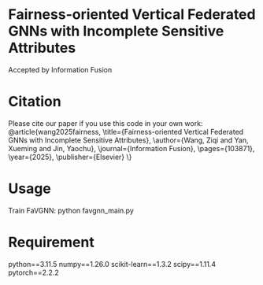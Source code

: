 # Fairness-oriented Vertical Federated GNNs with Incomplete Sensitive Attributes
Accepted by Information Fusion
# Citation
Please cite our paper if you use this code in your own work:
@article{wang2025fairness,
  \\title={Fairness-oriented Vertical Federated GNNs with Incomplete Sensitive Attributes},
  \\author={Wang, Ziqi and Yan, Xueming and Jin, Yaochu},
  \\journal={Information Fusion},
  \\pages={103871},
  \\year={2025},
 \\publisher={Elsevier}
\\}
# Usage
Train FaVGNN:
python favgnn_main.py
# Requirement
python==3.11.5
numpy==1.26.0
scikit-learn==1.3.2
scipy==1.11.4
pytorch==2.2.2
